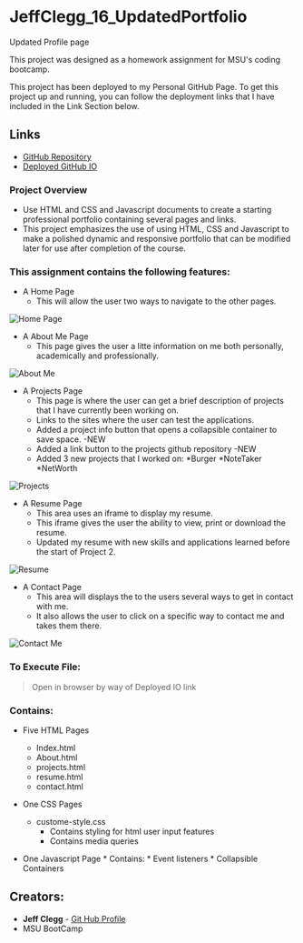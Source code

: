 # JeffClegg_16_UpdatedPortfolio
Updated Profile page

This project was designed as a homework assignment for MSU's coding bootcamp. 

This project has been deployed to my Personal GitHub Page. To get this project up and running, you can follow the deployment links that I have included in the Link Section below.

## Links

* [GitHub Repository](https://github.com/JC72/JeffClegg_16_UpdatedPortfolio)
* [Deployed GitHub IO](https://jc72.github.io/JeffClegg_16_UpdatedPortfolio/) 

### Project Overview
* Use HTML and CSS and Javascript documents to create a starting professional portfolio containing several pages and links.
* This project emphasizes the use of using HTML, CSS and Javascript to make a polished dynamic and responsive portfolio that can be modified later for use after completion of the course.


### This assignment contains the following features: 
* A Home Page
    * This will allow the user two ways to navigate to the other pages.


![Home Page](https://github.com/JC72/JeffClegg_16_UpdatedPortfolio/blob/main/Assets/screenshots/HomePage.png)


* A About Me Page
    * This page gives the user a litte information on me both personally, academically and professionally.
    

![About Me](https://github.com/JC72/JeffClegg_16_UpdatedPortfolio/blob/main/Assets/screenshots/AboutMe.png)


* A Projects Page
    * This page is where the user can get a brief description of projects that I have currently been working on.
    * Links to the sites where the user can test the applications.
    * Added a project info button that opens a collapsible container to save space. -NEW
    * Added a link button to the projects github repository -NEW
    * Added 3 new projects that I worked on:
        *Burger
        *NoteTaker
        *NetWorth


![Projects](https://github.com/JC72/JeffClegg_16_UpdatedPortfolio/blob/main/Assets/screenshots/NewProjectPage.png)


* A Resume Page
    * This area uses an iframe to display my resume.
    * This iframe gives the user the ability to view, print or download the resume.
    * Updated my resume with new skills and applications learned before the start of Project 2.

![Resume](https://github.com/JC72/JeffClegg_16_UpdatedPortfolio/blob/main/Assets/screenshots/UpdatedResume.png)

* A Contact Page
    * This area will displays the to the users several ways to get in contact with me.
    * It also allows the user to click on a specific way to contact me and takes them there.

![Contact Me](https://github.com/JC72/JeffClegg_16_UpdatedPortfolio/blob/main/Assets/screenshots/contactMe.png)


### To Execute File:
> Open in browser by way of Deployed IO link

### Contains: 
* Five HTML Pages
    * Index.html 
    * About.html
    * projects.html
    * resume.html
    * contact.html
        
* One CSS Pages
    * custome-style.css
        * Contains styling for html user input features
        * Contains media queries
    
* One Javascript Page
        * Contains: 
        * Event listeners
        * Collapsible Containers
        
## Creators:

* **Jeff Clegg** - [Git Hub Profile](https://github.com/JC72)
* MSU BootCamp